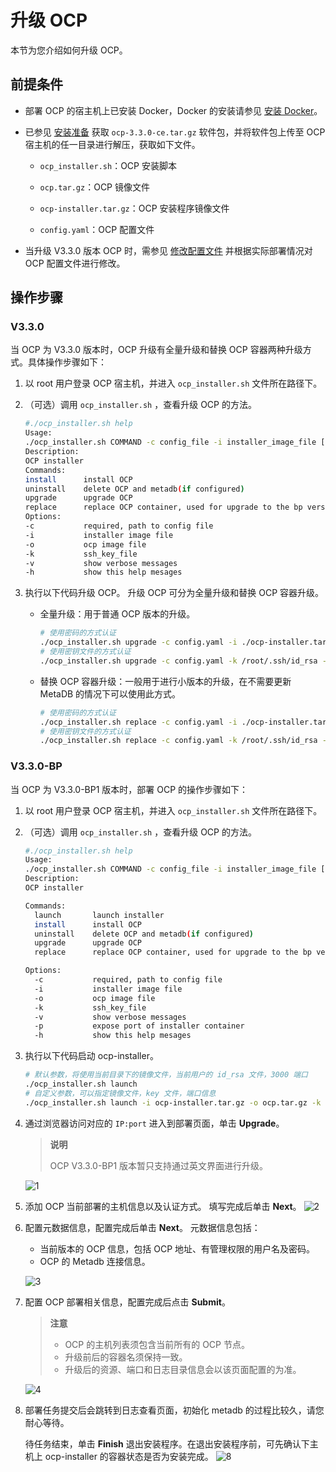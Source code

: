 # 升级 OCP

本节为您介绍如何升级 OCP。

## 前提条件

* 部署 OCP 的宿主机上已安装 Docker，Docker 的安装请参见 [安装 Docker](9.deploy-appendix/1.install-docker.md)。

* 已参见 [安装准备](4.installation-preparation.md) 获取 `ocp-3.3.0-ce.tar.gz` 软件包，并将软件包上传至 OCP 宿主机的任一目录进行解压，获取如下文件。

  * `ocp_installer.sh`：OCP 安装脚本

  * `ocp.tar.gz`：OCP 镜像文件

  * `ocp-installer.tar.gz`：OCP 安装程序镜像文件

  * `config.yaml`：OCP 配置文件
  
* 当升级 V3.3.0 版本 OCP 时，需参见 [修改配置文件](5.modify-conf-file.md) 并根据实际部署情况对 OCP 配置文件进行修改。

## 操作步骤

### V3.3.0

当 OCP 为 V3.3.0 版本时，OCP 升级有全量升级和替换 OCP 容器两种升级方式。具体操作步骤如下：

1. 以 root 用户登录 OCP 宿主机，并进入 `ocp_installer.sh` 文件所在路径下。

2. （可选）调用 `ocp_installer.sh` ，查看升级 OCP 的方法。

   ```bash
   #./ocp_installer.sh help
   Usage:
   ./ocp_installer.sh COMMAND -c config_file -i installer_image_file [-o ocp_image_file] [-k ssh_key_file] [-v] [-h]
   Description:
   OCP installer
   Commands:
   install      install OCP
   uninstall    delete OCP and metadb(if configured)
   upgrade      upgrade OCP
   replace      replace OCP container, used for upgrade to the bp version, or just restart
   Options:
   -c           required, path to config file
   -i           installer image file
   -o           ocp image file
   -k           ssh_key_file
   -v           show verbose messages
   -h           show this help mesages
   ```

3. 执行以下代码升级 OCP。
   升级 OCP 可分为全量升级和替换 OCP 容器升级。

    * 全量升级：用于普通 OCP 版本的升级。

        ```bash
        # 使用密码的方式认证
        ./ocp_installer.sh upgrade -c config.yaml -i ./ocp-installer.tar.gz -o ./ocp.tar.gz
        # 使用密钥文件的方式认证
        ./ocp_installer.sh upgrade -c config.yaml -k /root/.ssh/id_rsa -i ./ocp-installer.tar.gz -o ./ocp.tar.gz
        ```

    * 替换 OCP 容器升级：一般用于进行小版本的升级，在不需要更新 MetaDB 的情况下可以使用此方式。

        ```bash
        # 使用密码的方式认证
        ./ocp_installer.sh replace -c config.yaml -i ./ocp-installer.tar.gz -o ./ocp.tar.gz
        # 使用密钥文件的方式认证
        ./ocp_installer.sh replace -c config.yaml -k /root/.ssh/id_rsa -i ./ocp-installer.tar.gz -o ./ocp.tar.gz
        ```

### V3.3.0-BP

当 OCP 为 V3.3.0-BP1 版本时，部署 OCP 的操作步骤如下：

1. 以 root 用户登录 OCP 宿主机，并进入 `ocp_installer.sh` 文件所在路径下。

2. （可选）调用 `ocp_installer.sh` ，查看升级 OCP 的方法。

   ```bash
   #./ocp_installer.sh help
   Usage:
   ./ocp_installer.sh COMMAND -c config_file -i installer_image_file [-o ocp_image_file] [-k ssh_key_file] [-v] [-h]
   Description:
   OCP installer

   Commands:
     launch       launch installer
     install      install OCP
     uninstall    delete OCP and metadb(if configured)
     upgrade      upgrade OCP
     replace      replace OCP container, used for upgrade to the bp version, or just restart

   Options:
     -c           required, path to config file
     -i           installer image file
     -o           ocp image file
     -k           ssh_key_file
     -v           show verbose messages
     -p           expose port of installer container
     -h           show this help mesages
   ```

3. 执行以下代码启动 ocp-installer。

   ```bash
   # 默认参数，将使用当前目录下的镜像文件，当前用户的 id_rsa 文件，3000 端口
   ./ocp_installer.sh launch
   # 自定义参数，可以指定镜像文件，key 文件，端口信息
   ./ocp_installer.sh launch -i ocp-installer.tar.gz -o ocp.tar.gz -k /root/.ssh/id_rsa -p 3000
   ```

4. 通过浏览器访问对应的 `IP:port` 进入到部署页面，单击 **Upgrade**。
   >**说明**
   >
   > OCP V3.3.0-BP1 版本暂只支持通过英文界面进行升级。

   ![1](https://obbusiness-private.oss-cn-shanghai.aliyuncs.com/doc/img/ocp/%E7%99%BB%E5%BD%95OCP.png)

5. 添加 OCP 当前部署的主机信息以及认证方式。
   填写完成后单击 **Next**。
   ![2](https://obbusiness-private.oss-cn-shanghai.aliyuncs.com/doc/img/ocp/%E6%B7%BB%E5%8A%A0%E4%B8%BB%E6%9C%BA%E4%BF%A1%E6%81%AF.png)

6. 配置元数据信息，配置完成后单击 **Next**。
   元数据信息包括：
   * 当前版本的 OCP 信息，包括 OCP 地址、有管理权限的用户名及密码。
   * OCP 的 Metadb 连接信息。

    ![3](https://obbusiness-private.oss-cn-shanghai.aliyuncs.com/doc/img/ocp/%E9%85%8D%E7%BD%AE%E5%85%83%E6%95%B0%E6%8D%AE%E4%BF%A1%E6%81%AF.png)

7. 配置 OCP 部署相关信息，配置完成后点击 **Submit**。

   > **注意**
   >
   > * OCP 的主机列表须包含当前所有的 OCP 节点。
   > * 升级前后的容器名须保持一致。
   > * 升级后的资源、端口和日志目录信息会以该页面配置的为准。

   ![4](https://obbusiness-private.oss-cn-shanghai.aliyuncs.com/doc/img/ocp/OCP%E9%83%A8%E7%BD%B2%E7%9B%B8%E5%85%B3%E4%BF%A1%E6%81%AF.png)

8. 部署任务提交后会跳转到日志查看页面，初始化 metadb 的过程比较久，请您耐心等待。

   待任务结束，单击 **Finish** 退出安装程序。在退出安装程序前，可先确认下主机上 ocp-installer 的容器状态是否为安装完成。
   ![8](https://obbusiness-private.oss-cn-shanghai.aliyuncs.com/doc/img/ocp/%E6%8F%90%E4%BA%A4%E4%BB%BB%E5%8A%A1.png)
